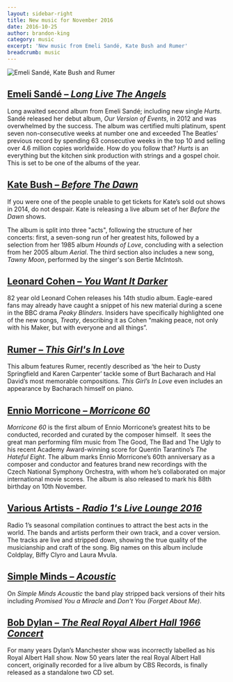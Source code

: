 ```yaml
---
layout: sidebar-right
title: New music for November 2016
date: 2016-10-25
author: brandon-king
category: music
excerpt: 'New music from Emeli Sandé, Kate Bush and Rumer'
breadcrumb: music
---
```


![Emeli Sandé, Kate Bush and Rumer](/images/featured/featured-november-music.jpg)

<h2><a href="https://suffolk.spydus.co.uk/cgi-bin/spydus.exe/ENQ/OPAC/BIBENQ?ENTRY_NAME=TI&ENTRY=long+live+the+angels&ENTRY_TYPE=K&ENTRY1_OPER=%2B&ENTRY2_NAME=AU&ENTRY2=emeli+sande&ENTRY2_TYPE=K&NRECS=20&SORTS=HBT.SOVR&SEARCH_FORM=%2Fcgi-bin%2Fspydus.exe%2FMSGTRN%2FMUSIC%2FBSEARCH&CF=MUSIC&ISGLB=0&GQ=long+live+the+angels">Emeli Sandé – <cite>Long Live The Angels</cite></a></h2>

Long awaited second album from Emeli Sandé; including new single <cite>Hurts</cite>. Sandé released her debut album, <cite>Our Version of Events</cite>, in 2012 and was overwhelmed by the success. The album was certified multi platinum, spent seven non-consecutive weeks at number one and exceeded The Beatles’ previous record by spending 63 consecutive weeks in the top 10 and selling over 4.6 million copies worldwide. How do you follow that? <cite>Hurts</cite> is an everything but the kitchen sink production with strings and a gospel choir. This is set to be one of the albums of the year.

<h2><a href="https://suffolk.spydus.co.uk/cgi-bin/spydus.exe/ENQ/OPAC/BIBENQ?ENTRY_NAME=TI&ENTRY=before+the+dawn&ENTRY1_OPER=%2B&ENTRY2_NAME=AU&ENTRY2=kate+bush&ENTRY2_TYPE=K&ENTRY3_NAME=SU&ENTRY3=&ENTRY_TYPE=K&ENTRY3_OPER=%2B&NRECS=20&SORTS=HBT.SOVR&SEARCH_FORM=%2Fcgi-bin%2Fspydus.exe%2FMSGTRN%2FOPAC%2FBSEARCH&CF=GEN&ISGLB=0&GQ=before+the+dawn">Kate Bush – <cite>Before The Dawn</cite></a></h2>

If you were one of the people unable to get tickets for Kate’s sold out shows in 2014, do not despair. Kate is releasing a live album set of her <cite>Before the Dawn</cite> shows.

The album is split into three "acts", following the structure of her concerts: first, a seven-song run of her greatest hits, followed by a selection from her 1985 album <cite>Hounds of Love</cite>, concluding with a selection from her 2005 album <cite>Aerial</cite>. The third section also includes a new song, <cite>Tawny Moon</cite>, performed by the singer's son Bertie McIntosh.

<h2><a href="https://suffolk.spydus.co.uk/cgi-bin/spydus.exe/ENQ/OPAC/BIBENQ?ENTRY_NAME=TI&ENTRY=you+want+it+darker&ENTRY1_OPER=%2B&ENTRY2_NAME=AU&ENTRY2=leonard+cohen&ENTRY2_TYPE=K&ENTRY3_NAME=SU&ENTRY3=&ENTRY_TYPE=K&ENTRY3_OPER=%2B&NRECS=20&SORTS=HBT.SOVR&SEARCH_FORM=%2Fcgi-bin%2Fspydus.exe%2FMSGTRN%2FOPAC%2FBSEARCH&CF=GEN&ISGLB=0&GQ=you+want+it+darker">Leonard Cohen – <cite>You Want It Darker</cite></a></h2>

82 year old Leonard Cohen releases his 14th studio album. Eagle-eared fans may already have caught a snippet of his new material during a scene in the BBC drama <cite>Peaky Blinders</cite>. Insiders have specifically highlighted one of the new songs, <cite>Treaty</cite>, describing it as Cohen “making peace, not only with his Maker, but with everyone and all things”.

<h2><a href="https://suffolk.spydus.co.uk/cgi-bin/spydus.exe/ENQ/OPAC/BIBENQ?ENTRY_NAME=TI&ENTRY=rumer&ENTRY_TYPE=K&ENTRY1_OPER=%2B&ENTRY2_NAME=AU&ENTRY2=this+girl%27s+in+love&ENTRY2_TYPE=K&NRECS=20&SORTS=HBT.SOVR&SEARCH_FORM=%2Fcgi-bin%2Fspydus.exe%2FMSGTRN%2FMUSIC%2FBSEARCH&CF=MUSIC&ISGLB=0&GQ=rumer">Rumer – <cite>This Girl's In Love</cite></a></h2>

This album features Rumer, recently described as ‘the heir to Dusty Springfield and Karen Carpenter’ tackle some of Burt Bacharach and Hal David’s most memorable compositions. <cite>This Girl’s In Love</cite> even includes an appearance by Bacharach himself on piano.

<h2><a href="https://suffolk.spydus.co.uk/cgi-bin/spydus.exe/ENQ/OPAC/BIBENQ?ENTRY_NAME=TI&ENTRY=60&ENTRY1_OPER=%2B&ENTRY2_NAME=AU&ENTRY2=ennio+morricone&ENTRY2_TYPE=K&ENTRY3_NAME=SU&ENTRY3=&ENTRY_TYPE=K&ENTRY3_OPER=%2B&NRECS=20&SORTS=HBT.SOVR&SEARCH_FORM=%2Fcgi-bin%2Fspydus.exe%2FMSGTRN%2FOPAC%2FBSEARCH&CF=GEN&ISGLB=0&GQ=60">Ennio Morricone – <cite>Morricone 60</cite></a></h2>

<cite>Morricone 60</cite> is the first album of Ennio Morricone’s greatest hits to be conducted, recorded and curated by the composer himself.  It sees the great man performing film music from The Good, The Bad and The Ugly to his recent Academy Award-winning score for Quentin Tarantino’s <cite>The Hateful Eight</cite>. The album marks Ennio Morricone’s 60th anniversary as a composer and conductor and features brand new recordings with the Czech National Symphony Orchestra, with whom he’s collaborated on major international movie scores. The album is also released to mark his 88th birthday on 10th November.

<h2><a href="https://suffolk.spydus.co.uk/cgi-bin/spydus.exe/ENQ/OPAC/BIBENQ?ENTRY_NAME=TI&ENTRY=live+lounge+2016&ENTRY1_OPER=%2B&ENTRY2_NAME=AU&ENTRY2=&ENTRY2_TYPE=K&ENTRY3_NAME=SU&ENTRY3=&ENTRY_TYPE=K&ENTRY3_OPER=%2B&NRECS=20&SORTS=HBT.SOVR&SEARCH_FORM=%2Fcgi-bin%2Fspydus.exe%2FMSGTRN%2FOPAC%2FBSEARCH&CF=GEN&ISGLB=0&GQ=live+lounge+2016">Various Artists - <cite>Radio 1's Live Lounge 2016</cite></a></h2>

Radio 1’s seasonal compilation continues to attract the best acts in the world. The bands and artists perform their own track, and a cover version. The tracks are live and stripped down, showing the true quality of the musicianship and craft of the song. Big names on this album include Coldplay, Biffy Clyro and Laura Mvula.

<h2><a href="https://suffolk.spydus.co.uk/cgi-bin/spydus.exe/ENQ/OPAC/BIBENQ?ENTRY_NAME=TI&ENTRY=acoustic&ENTRY1_OPER=%2B&ENTRY2_NAME=AU&ENTRY2=simple+minds&ENTRY2_TYPE=K&ENTRY3_NAME=SU&ENTRY3=&ENTRY_TYPE=K&ENTRY3_OPER=%2B&NRECS=20&SORTS=HBT.SOVR&SEARCH_FORM=%2Fcgi-bin%2Fspydus.exe%2FMSGTRN%2FOPAC%2FBSEARCH&CF=GEN&ISGLB=0&GQ=acoustic">Simple Minds – <cite>Acoustic</cite></a></h2>

On <cite>Simple Minds Acoustic</cite> the band play stripped back versions of their hits including <cite>Promised You a Miracle</cite> and <cite>Don't You (Forget About Me)</cite>.

<h2><a href="https://suffolk.spydus.co.uk/cgi-bin/spydus.exe/ENQ/OPAC/BIBENQ?ENTRY_NAME=TI&ENTRY=the+real+royal+albert+hall&ENTRY1_OPER=%2B&ENTRY2_NAME=AU&ENTRY2=&ENTRY2_TYPE=K&ENTRY3_NAME=SU&ENTRY3=&ENTRY_TYPE=K&ENTRY3_OPER=%2B&NRECS=20&SORTS=HBT.SOVR&SEARCH_FORM=%2Fcgi-bin%2Fspydus.exe%2FMSGTRN%2FOPAC%2FBSEARCH&CF=GEN&ISGLB=0&GQ=the+real+royal+albert+hall">Bob Dylan – <cite>The Real Royal Albert Hall 1966 Concert</cite></a></h2>

For many years Dylan’s Manchester show was incorrectly labelled as his Royal Albert Hall show. Now 50 years later the real Royal Albert Hall concert, originally recorded for a live album by CBS Records, is finally released as a standalone two CD set.
